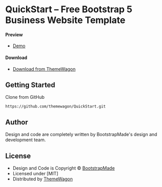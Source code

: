 # QuickStart – Free Bootstrap 5 Business Website Template

#### Preview

 - [Demo](https://themewagon.github.io/QuickStart/)

#### Download
 - [Download from ThemeWagon](https://themewagon.com/themes/quickstart/)
 
 
## Getting Started

Clone from GitHub 
```
https://github.com/themewagon/QuickStart.git
```

## Author

Design and code are completely written by BootstrapMade's design and development team.  


## License

 - Design and Code is Copyright &copy; [BootstrapMade](https://bootstrapmade.com/)
 - Licensed under [MIT]
 - Distributed by [ThemeWagon](https://themewagon.com)
